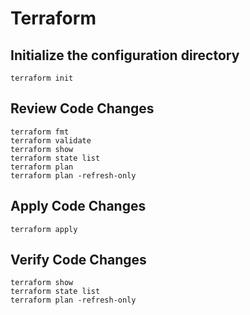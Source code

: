 # Terraform 

## Initialize the configuration directory
```
terraform init
```

## Review Code Changes
```
terraform fmt
terraform validate
terraform show
terraform state list
terraform plan
terraform plan -refresh-only
```

## Apply Code Changes
```
terraform apply
```

## Verify Code Changes
```
terraform show
terraform state list
terraform plan -refresh-only
```
